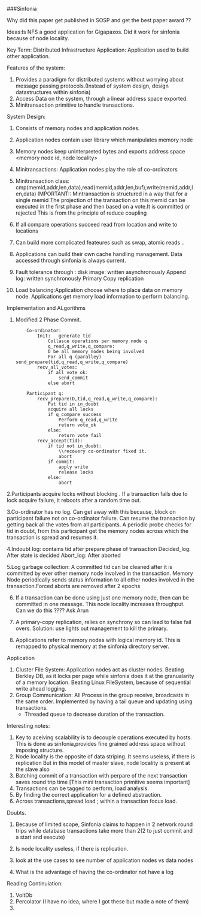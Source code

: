###Sinfonia

Why did this paper get published in SOSP
and get the best paper award ?? 

Ideas:Is NFS a good application for Gigapaxos.
Did it work for sinfonia because of node locality.


Key Term:
Distributed Infrastructure Application: 
Application used to build other application.

Features of the system:
1. Provides a paradigm for distributed systems without worrying about
message passing protocols.(Instead of system design, design datastructures 
within sinfonia)
2. Access Data on the system, through a linear address space exported.
3. Minitransaction primitive to handle transactions.

System Design:
1) Consists of memory nodes and application nodes.
2) Application nodes contain user library which manipulates memory node
3) Memory nodes keep uninterpreted bytes and exports address space
<memory node id, node locality>
4) Minitransactions: Application nodes play the role of co-ordinators
5) Minitransaction class:
	cmp(memid,addr,len,data),read(memid,addr,len,buf),write(memid,addr,len,data)
  	IMPORTANT:: Mintransaction is structured in a way that for a single memid
	The projection of the transaction on this memid can be executed in the first phase
	and then based on a vote.It is committed or rejected
	This is from the principle of reduce coupling 

6) If all compare operations succeed read from location and write to locations 
7) Can build more complicated feateures such as swap, atomic reads ..
8) Applications can build their own cache handling management. Data accessed 
through sinfonia is always current.
9) Fault tolerance through : 
	disk image: written asynchronously
	Append log: written synchronously
	Primary Copy replication
10) Load balancing:Application choose where to place data on memory node.
Applications get memory load information to perform balancing.

Implementation and ALgorithms

1. Modified 2 Phase Commit.
    ~~~~
        Co-ordinator:		
            Init:	generate tid
                Collasce operations per memory node q
                q_read,q_write,q_compare:
                D be all memory nodes being involved				
                For all q (paralley) send_prepare(tid,q_read,q_write,q_compare)
            recv_all_votes:
                if all vote ok:
                    send_commit
                else abort
                    
        Participant q:
            recv_prepare(D,tid,q_read,q_write,q_compare):
                Put tid in in_doubt
                acquire all locks
                if q_compare success			
                    Perform q_read,q_write
                    return vote_ok
                else:
                    return vote fail			
            recv_accept(tid):
                if tid not in_doubt:
                    \\recovery co-ordinator fixed it.
                    abort
                if commit:
                    apply write 
                    release locks
                else: 
                    abort
   ~~~~
    
2.Participants acquire locks without blocking . If a transaction fails due to 
lock acquire failure, it reboots after a random time out.

3.Co-ordinator has no log. Can get away with this because, block on participant
failure not on co-ordinator failure. Can resume the transaction by getting 
back all the votes from all participants. A periodic probe checks 
for tid in doubt, from this participant get the memory nodes across which
the transaction is spread and resumes it.
					
4.Indoubt log: contains tid after prepare phase of transaction
  Decided_log: After state is decided
  Abort_log: After aborted

5.Log garbage collection:
A committed tid can be cleaned after it is committed by ever other memory node
involved in the transaction. Memory Node periodically sends status information to 
all other nodes involved in the transaction.Forced aborts are removed after 2 epochs

6. If a transaction can be done using just one memory node, then can be committed in one 
message. This node locality increases throughput. Can we do this ???? Ask Arun 

7. A primary-copy replication, relies on synchrony so can lead to false fail overs.
Solution: use lights out management to kill the primary.

8. Applications refer to memory nodes with logical memory id. This is remapped to
physical memory at the sinfonia directory server.

Application 

1. Cluster File System: Application nodes act as cluster nodes.
	Beating Berkley DB, as it locks per page while sinfonia does it at the 
granualarity of a memory location.
	Beating Linux FileSystem, because of sequential write ahead logging.
2. Group Communication: All Process in the group receive, broadcasts in 
the same order. Implemented by having a tail queue and updating using transactions.
	- Threaded queue to decrease duration of the transaction.


Interesting notes:
1. Key to aceiving scalability is to decouple operations executed by hosts.
This is done as sinfonia,provides fine grained address space without imposing structure.
2. Node locality is the opposite of data striping. It seems useless, if there is replication
But in this model of master slave, node locality is present at the slave also
3. Batching commit of a transaction with perpare of the next transaction saves round trip time
[This mini transaction primitive seems important]
4. Transactions can be tagged to perform, load analysis.
5. By finding the correct application for a defined abstraction.
6. Across transactions,spread load ; within a transaction focus load.


Doubts.
1. Because of limited scope, Sinfonia claims to happen in 2 network round trips
while database transactions take more than 2(2 to just commit and a start and execute)

2. Is node locality useless, if there is replication.

3. look at the use cases to see number of application nodes vs data nodes

4. What is the advantage of having the co-ordinator not have a log

Reading Continuiation:
1) VoltDb
2) Percolator
(I have no idea, where I got these but made a note of them)
3)